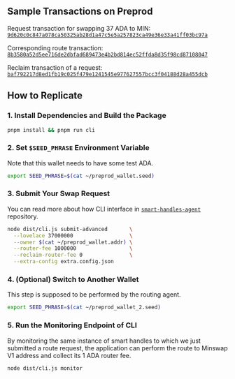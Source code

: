 ## Sample Transactions on Preprod

Request transaction for swapping 37 ADA to MIN: [`9d620c0c847a078ca50325ab28d1a47c5e5a257823ca49e36e33a41ff03bc97a`](https://preprod.cardanoscan.io/transaction/9d620c0c847a078ca50325ab28d1a47c5e5a257823ca49e36e33a41ff03bc97a)

Corresponding route transaction: [`8b3580a52d5ee716de2dbfad689473e4b2bd814ec52ffda8d35f98cd87108047`](https://preprod.cardanoscan.io/transaction/8b3580a52d5ee716de2dbfad689473e4b2bd814ec52ffda8d35f98cd87108047)

Reclaim transaction of a request: [`baf792217d8ed1fb19c025f479e1241545e977627557bcc3f04188d28a455dcb`](https://preprod.cardanoscan.io/transaction/baf792217d8ed1fb19c025f479e1241545e977627557bcc3f04188d28a455dcb)

## How to Replicate

### 1. Install Dependencies and Build the Package

```sh
pnpm install && pnpm run cli
```

### 2. Set `$SEED_PHRASE` Environment Variable

Note that this wallet needs to have some test ADA.

```sh
export SEED_PHRASE=$(cat ~/preprod_wallet.seed)
```

### 3. Submit Your Swap Request

You can read more about how CLI interface in
[`smart-handles-agent`](https://github.com/Anastasia-Labs/smart-handles-agent) repository.

```sh
node dist/cli.js submit-advanced       \
  --lovelace 37000000                  \
  --owner $(cat ~/preprod_wallet.addr) \
  --router-fee 1000000                 \
  --reclaim-router-fee 0               \
  --extra-config extra.config.json
```

### 4. (Optional) Switch to Another Wallet

This step is supposed to be performed by the routing agent.

```sh
export SEED_PHRASE=$(cat ~/preprod_wallet_2.seed)
```

### 5. Run the Monitoring Endpoint of CLI

By monitoring the same instance of smart handles to which we just submitted a
route request, the application can perform the route to Minswap V1 address and
collect its 1 ADA router fee.

```sh
node dist/cli.js monitor
```

